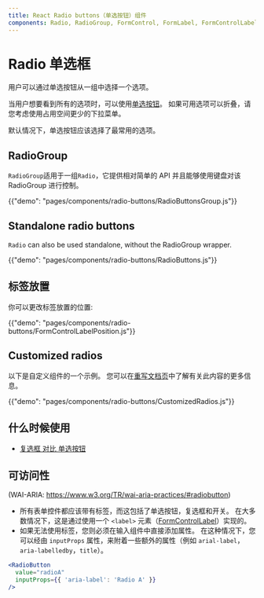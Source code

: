 ```yaml
---
title: React Radio buttons（单选按钮）组件
components: Radio, RadioGroup, FormControl, FormLabel, FormControlLabel
---
```


# Radio 单选框

<p class="description">用户可以通过单选按钮从一组中选择一个选项。</p>

当用户想要看到所有的选项时，可以使用[单选按钮](https://material.io/design/components/selection-controls.html#radio-buttons)。 如果可用选项可以折叠，请您考虑使用占用空间更少的下拉菜单。

默认情况下，单选按钮应该选择了最常用的选项。

## RadioGroup

`RadioGroup`适用于一组` Radio `，它提供相对简单的 API 并且能够使用键盘对该RadioGroup 进行控制。

{{"demo": "pages/components/radio-buttons/RadioButtonsGroup.js"}}

## Standalone radio buttons

`Radio` can also be used standalone, without the RadioGroup wrapper.

{{"demo": "pages/components/radio-buttons/RadioButtons.js"}}

## 标签放置

你可以更改标签放置的位置:

{{"demo": "pages/components/radio-buttons/FormControlLabelPosition.js"}}

## Customized radios

以下是自定义组件的一个示例。 您可以在[重写文档页](/customization/components/)中了解有关此内容的更多信息。

{{"demo": "pages/components/radio-buttons/CustomizedRadios.js"}}

## 什么时候使用

- [复选框 对比 单选按钮](https://www.nngroup.com/articles/checkboxes-vs-radio-buttons/)

## 可访问性

(WAI-ARIA: https://www.w3.org/TR/wai-aria-practices/#radiobutton)

- 所有表单控件都应该带有标签，而这包括了单选按钮，复选框和开关。 在大多数情况下，这是通过使用一个 `<label>` 元素（[FormControlLabel](/api/form-control-label/)）实现的。
- 如果无法使用标签，您则必须在输入组件中直接添加属性。 在这种情况下，您可以经由 `inputProps` 属性，来附着一些额外的属性（例如 `arial-label`，`aria-labelledby`，`title`）。

```jsx
<RadioButton
  value="radioA"
  inputProps={{ 'aria-label': 'Radio A' }}
/>
```